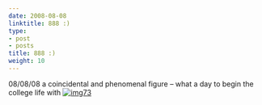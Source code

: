 ```yaml
---
date: 2008-08-08
linktitle: 888 :)
type:
- post
- posts
title: 888 :)
weight: 10
---
```



08/08/08 a coincidental and phenomenal figure – what a day to begin the college life with
[![img73](https://a6unraj.github.io/assets/images/img73.png)](https://a6unraj.github.io/assets/images/img73.png)
